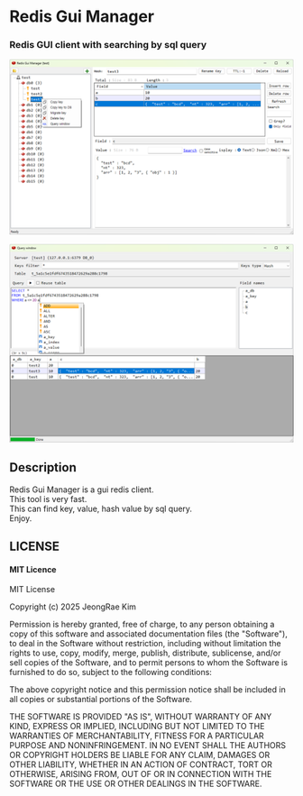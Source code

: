 # Redis Gui Manager

### Redis GUI client with searching by sql query 

![](https://github.com/selo0530/RedisGuiManager/blob/media/media/demo.png)

![](https://github.com/selo0530/RedisGuiManager/blob/media/media/query.png)

## Description

Redis Gui Manager is a gui redis client.  
This tool is very fast.  
This can find key, value, hash value by sql query.  
Enjoy.  

## LICENSE

#### MIT Licence

MIT License

Copyright (c) 2025 JeongRae Kim

Permission is hereby granted, free of charge, to any person obtaining a copy
of this software and associated documentation files (the "Software"), to deal
in the Software without restriction, including without limitation the rights
to use, copy, modify, merge, publish, distribute, sublicense, and/or sell
copies of the Software, and to permit persons to whom the Software is
furnished to do so, subject to the following conditions:

The above copyright notice and this permission notice shall be included in all
copies or substantial portions of the Software.

THE SOFTWARE IS PROVIDED "AS IS", WITHOUT WARRANTY OF ANY KIND, EXPRESS OR
IMPLIED, INCLUDING BUT NOT LIMITED TO THE WARRANTIES OF MERCHANTABILITY,
FITNESS FOR A PARTICULAR PURPOSE AND NONINFRINGEMENT. IN NO EVENT SHALL THE
AUTHORS OR COPYRIGHT HOLDERS BE LIABLE FOR ANY CLAIM, DAMAGES OR OTHER
LIABILITY, WHETHER IN AN ACTION OF CONTRACT, TORT OR OTHERWISE, ARISING FROM,
OUT OF OR IN CONNECTION WITH THE SOFTWARE OR THE USE OR OTHER DEALINGS IN THE
SOFTWARE.